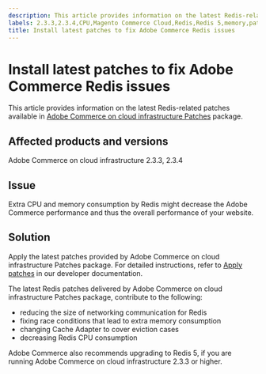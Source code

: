 ```yaml
---
description: This article provides information on the latest Redis-related patches available in [Adobe Commerce on cloud infrastructure Patches](https://devdocs.magento.com/cloud/project/project-patch.html) package.
labels: 2.3.3,2.3.4,CPU,Magento Commerce Cloud,Redis,Redis 5,memory,patch,performance,troubleshooting,Adobe Commerce,cloud infrastructure
title: Install latest patches to fix Adobe Commerce Redis issues
---
```


# Install latest patches to fix Adobe Commerce Redis issues

This article provides information on the latest Redis-related patches available in [Adobe Commerce on cloud infrastructure Patches](https://devdocs.magento.com/cloud/project/project-patch.html) package.

## Affected products and versions

Adobe Commerce on cloud infrastructure 2.3.3, 2.3.4

## Issue

Extra CPU and memory consumption by Redis might decrease the Adobe Commerce performance and thus the overall performance of your website.

## Solution

Apply the latest patches provided by Adobe Commerce on cloud infrastructure Patches package. For detailed instructions, refer to [Apply patches](https://devdocs.magento.com/cloud/project/project-patch.html) in our developer documentation.

The latest Redis patches delivered by Adobe Commerce on cloud infrastructure Patches package, contribute to the following:

* reducing the size of networking communication for Redis
* fixing race conditions that lead to extra memory consumption
* changing Cache Adapter to cover eviction cases
* decreasing Redis CPU consumption

Adobe Commerce also recommends upgrading to Redis 5, if you are running Adobe Commerce on cloud infrastructure 2.3.3 or higher.